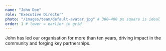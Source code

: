 ```yaml
---
name: "John Doe"
role: "Executive Director"
photo: "/images/team/default-avatar.jpg" # 300–400 px square is ideal
order: 1 # lower = earlier in grid
---
```


John has led our organisation for more than ten years, driving impact in the community and forging key partnerships.
